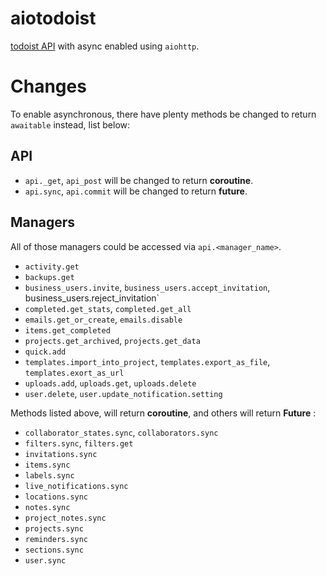 # aiotodoist
[todoist API](https://github.com/Doist/todoist-python) with async enabled using `aiohttp`.


# Changes
To enable asynchronous, there have plenty methods be changed to return `awaitable` instead, list below:

## API
  - `api._get`, `api_post` will be changed to return **coroutine**.
  - `api.sync`, `api.commit` will be changed to return **future**.

## Managers
All of those managers could be accessed via `api.<manager_name>`.

  - `activity.get`
  - `backups.get`
  - `business_users.invite`, `business_users.accept_invitation`, business_users.reject_invitation`
  - `completed.get_stats`, `completed.get_all`
  - `emails.get_or_create`, `emails.disable`
  - `items.get_completed`
  - `projects.get_archived`, `projects.get_data`
  - `quick.add`
  - `templates.import_into_project`, `templates.export_as_file`, `templates.exort_as_url`
  - `uploads.add`, `uploads.get`, `uploads.delete`
  - `user.delete`, `user.update_notification.setting`


Methods listed above, will return **coroutine**, and others will return **Future** :

  - `collaborator_states.sync`, `collaborators.sync`
  - `filters.sync`, `filters.get`
  - `invitations.sync`
  - `items.sync`
  - `labels.sync`
  - `live_notifications.sync`
  - `locations.sync`
  - `notes.sync`
  - `project_notes.sync`
  - `projects.sync`
  - `reminders.sync`
  - `sections.sync`
  - `user.sync`
